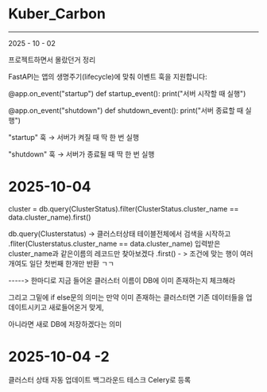 # Kuber_Carbon

-------------

2025 - 10 - 02 

프로젝트하면서 몰랐던거 정리


FastAPI는 앱의 생명주기(lifecycle)에 맞춰 이벤트 훅을 지원합니다:

@app.on_event("startup")
def startup_event():
    print("서버 시작할 때 실행")

@app.on_event("shutdown")
def shutdown_event():
    print("서버 종료할 때 실행")


"startup" 훅 → 서버가 켜질 때 딱 한 번 실행

"shutdown" 훅 → 서버가 종료될 때 딱 한 번 실행

# 2025-10-04

cluster = db.query(ClusterStatus).filter(ClusterStatus.cluster_name == data.cluster_name).first()

db.query(Clusterstatus) -> 클러스터상태 테이블전체에서 검색을 시작하고
.fliter(Clusterstatus.cluster_name == data.cluster_name) 입력받은 cluster_name과 같은이름의 레코드만 찾아보겠다
.first() - > 조건에 맞는 행이 여러개여도 일단 첫번째 한개만 반환 ㄱㄱ

-----> 한마디로 지금 들어온 클러스터 이름이 DB에 이미 존재하는지 체크해라

그리고 그밑에 if else문의 의미는
만약 이미 존재하는 클러스터면 기존 데이터들을 업데이트시키고 새로들어온거 맞게,

아니라면 새로 DB에 저장하겠다는 의미

# 2025-10-04 -2 

클러스터 상태 자동 업데이트 백그라운드 테스크 Celery로 등록